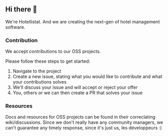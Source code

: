 ## Hi there 👋

We're Hotellistat. And we are creating the next-gen of hotel management software.

### Contribution

We accept contributions to our OSS projects. 

Please follow these steps to get started:

1. Navigate to the project
2. Create a new issue, stating what you would like to contribute and what your contributions solves
3. We'll discuss your issue and will accept or reject your offer
4. You, others or we can then create a PR that solves your issue

### Resources

Docs and resources for OSS projects can be found in their correclating wiki/discussions.
Since we don't really have any community managers, we can't guarantee any timely response, since it's just us, les développeurs :)
